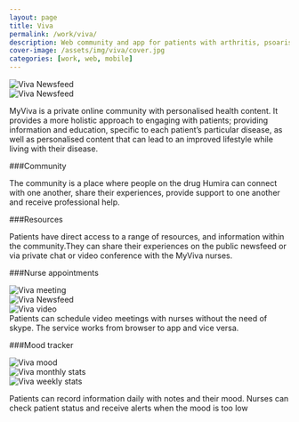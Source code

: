 ```yaml
---
layout: page
title: Viva
permalink: /work/viva/
description: Web community and app for patients with arthritis, psoaris and crohns.
cover-image: /assets/img/viva/cover.jpg
categories: [work, web, mobile]
---
```


<div class="row outline">
  <div class="col-xs-12 col-sm-6">
    <img src="/assets/img/viva/app-newsfeed.png" alt="Viva Newsfeed"  >
  </div>
  <div class="col-xs-12 col-sm-6">
    <img src="/assets/img/viva/app-meeting.png" alt="Viva Newsfeed"  >
  </div>
</div>


MyViva is a private online community with personalised health content. It provides a more holistic approach to engaging with patients; providing information and education, specific to each patient’s particular disease, as well as personalised content that can lead to an improved lifestyle while living with their disease.


###Community

The community is a place where people on the drug Humira can connect with one another, share their experiences, provide support to one another and receive professional help.

###Resources

Patients have direct access to a range of resources, and information within the community.They can share their experiences on the public newsfeed or via private chat or video conference with the MyViva nurses.


###Nurse appointments
<div class="row outline">
  <div class="col-xs-12 col-sm-4">
    <img src="/assets/img/viva/app-meeting.png" alt="Viva meeting">
  </div>
  <div class="col-xs-12 col-sm-4">
    <img src="/assets/img/viva/app-meeting-reschedule.png" alt="Viva Newsfeed">
  </div>
  <div class="col-xs-12 col-sm-4">
    <img src="/assets/img/viva/app-video.png" alt="Viva video">
  </div>
</div>
Patients can schedule video meetings with nurses without the need of skype. The service works from browser to app and vice versa.


###Mood tracker
<div class="row outline">
  <div class="col-xs-12 col-sm-4">
    <img src="/assets/img/viva/app-your-mood.png" alt="Viva mood">
  </div>
  <div class="col-xs-12 col-sm-4">
    <img src="/assets/img/viva/app-stats-month.png" alt="Viva monthly stats">
  </div>
  <div class="col-xs-12 col-sm-4">
    <img src="/assets/img/viva/app-stats-week.png" alt="Viva weekly stats">
  </div>
</div>

Patients can record information daily with notes and their mood. Nurses can check patient status and receive alerts when the mood is too low